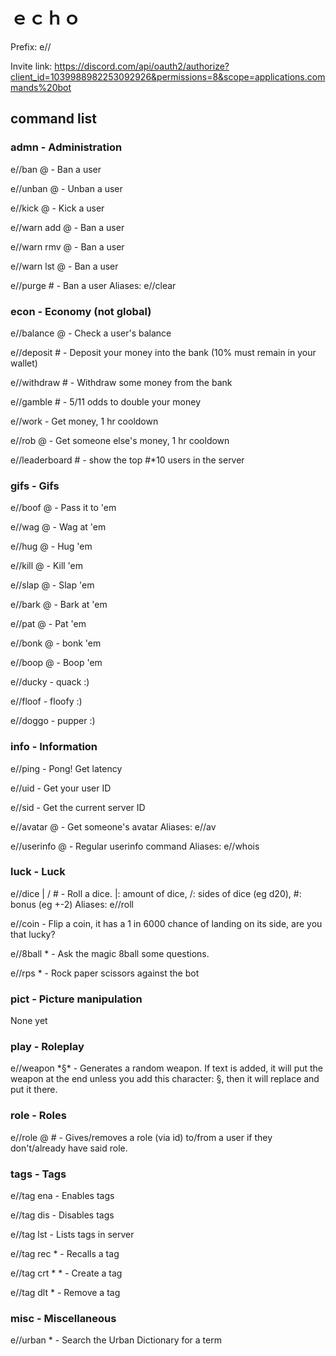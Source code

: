 # ｅｃｈｏ



Prefix: e//

Invite link: https://discord.com/api/oauth2/authorize?client_id=1039988982253092926&permissions=8&scope=applications.commands%20bot



## command list

### admn - Administration

e//ban @ - Ban a user

e//unban @ - Unban a user

e//kick @ - Kick a user

e//warn add @ - Ban a user

e//warn rmv @ - Ban a user

e//warn lst @ - Ban a user

e//purge # - Ban a user       Aliases: e//clear



### econ - Economy  (not global)

e//balance @ - Check a user's balance

e//deposit # - Deposit your money into the bank (10% must remain in your wallet)

e//withdraw # - Withdraw some money from the bank

e//gamble # - 5/11 odds to double your money

e//work - Get money, 1 hr cooldown

e//rob @ - Get someone else's money, 1 hr cooldown

e//leaderboard # - show the top #*10 users in the server

### gifs - Gifs

e//boof @ - Pass it to 'em

e//wag @ - Wag at 'em

e//hug @ - Hug 'em

e//kill @ - Kill 'em

e//slap @ - Slap 'em

e//bark @ - Bark at 'em

e//pat @ - Pat 'em

e//bonk @ - bonk 'em

e//boop @ - Boop 'em

e//ducky - quack :)

e//floof - floofy :)

e//doggo - pupper :)



### info - Information

e//ping - Pong! Get latency

e//uid - Get your user ID

e//sid - Get the current server ID

e//avatar @ - Get someone's avatar       Aliases: e//av

e//userinfo @ - Regular userinfo command       Aliases: e//whois



### luck - Luck

e//dice | / # - Roll a dice. |: amount of dice, /: sides of dice (eg d20), #: bonus (eg +-2)       Aliases: e//roll

e//coin - Flip a coin, it has a 1 in 6000 chance of landing on its side, are you that lucky?

e//8ball \* - Ask the magic 8ball some questions.

e//rps \* - Rock paper scissors against the bot



### pict - Picture manipulation

None yet



### play - Roleplay

e//weapon \*§\* - Generates a random weapon. If text is added, it will put the weapon at the end unless you add this character: §, then it will replace and put it there.



### role - Roles

e//role @ # - Gives/removes a role (via id) to/from a user if they don't/already have said role.



### tags - Tags


e//tag ena - Enables tags

e//tag dis - Disables tags

e//tag lst - Lists tags in server

e//tag rec \* - Recalls a tag

e//tag crt \* \* - Create a tag

e//tag dlt \* - Remove a tag


### misc - Miscellaneous

e//urban \* - Search the Urban Dictionary for a term
